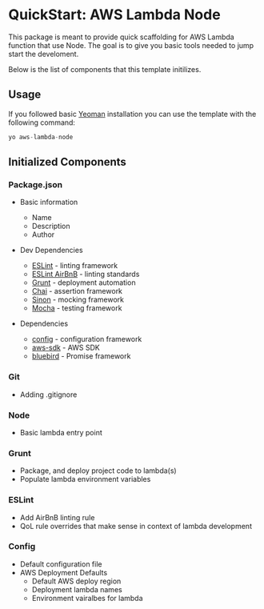 # QuickStart: AWS Lambda Node

This package is meant to provide quick scaffolding for AWS Lambda function that use Node. The goal is to give you basic tools needed to jump start the develoment.

Below is the list of components that this template initilizes.

## Usage

If you followed basic [Yeoman](http://yeoman.io/) installation you can use the template with the following command:

```javascript
yo aws-lambda-node
```

## Initialized Components

### Package.json

+ Basic information
  + Name
  + Description
  + Author

+ Dev Dependencies
  + [ESLint](https://github.com/eslint/eslint) - linting framework
  + [ESLint AirBnB](https://www.npmjs.com/package/eslint-config-airbnb) - linting standards
  + [Grunt](https://www.npmjs.com/package/grunt) - deployment automation
  + [Chai](https://www.npmjs.com/package/chai) - assertion framework
  + [Sinon](https://www.npmjs.com/package/sinon) - mocking framework
  + [Mocha](https://github.com/mochajs/mocha) - testing framework

+ Dependencies
  + [config](https://www.npmjs.com/package/config) - configuration framework
  + [aws-sdk](https://www.npmjs.com/package/aws-sdk) - AWS SDK
  + [bluebird](https://www.npmjs.com/package/bluebird) - Promise framework

### Git

+ Adding .gitignore

### Node

+ Basic lambda entry point

### Grunt

+ Package, and deploy project code to lambda(s)
+ Populate lambda environment variables

### ESLint

+ Add AirBnB linting rule
+ QoL rule overrides that make sense in context of lambda development

### Config

+ Default configuration file
+ AWS Deployment Defaults
  + Default AWS deploy region
  + Deployment lambda names
  + Environment vairalbes for lambda
